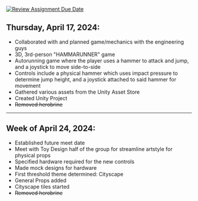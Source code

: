 [![Review Assignment Due Date](https://classroom.github.com/assets/deadline-readme-button-24ddc0f5d75046c5622901739e7c5dd533143b0c8e959d652212380cedb1ea36.svg)](https://classroom.github.com/a/I9Y6Lby2)


## **Thursday, April 17, 2024:**
- Collaborated with and planned game/mechanics with the engineering guys
- 3D, 3rd-person "HAMMARUNNER" game
 - Autorunning game where the player uses a hammer to attack and jump, and a joystick to move side-to-side
 - Controls include a physical hammer which uses impact pressure to determine jump height, and a joystick attached to said hammer for movement
- Gathered various assets from the Unity Asset Store
- Created Unity Project
- ~~Removed herobrine~~

***
## **Week of April 24, 2024:**
- Established future meet date
- Meet with Toy Design half of the group for streamline artstyle for physical props
- Specified hardware required for the new controls
- Made mock designs for hardware
- First threshold theme determined: Cityscape
- General Props added
- Cityscape tiles started
- ~~Removed herobrine~~
